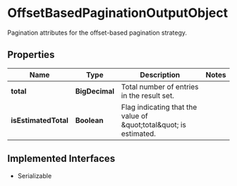 

# OffsetBasedPaginationOutputObject

Pagination attributes for the offset-based pagination strategy.

## Properties

Name | Type | Description | Notes
------------ | ------------- | ------------- | -------------
**total** | **BigDecimal** | Total number of entries in the result set. | 
**isEstimatedTotal** | **Boolean** | Flag indicating that the value of \&quot;total\&quot; is estimated. | 


## Implemented Interfaces

* Serializable


